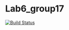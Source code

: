 # Lab6_group17
[![Build Status](https://travis-ci.org/ahmetakdeve/Lab6_group17.svg?branch=master)](https://travis-ci.org/ahmetakdeve/Lab6_group17)

